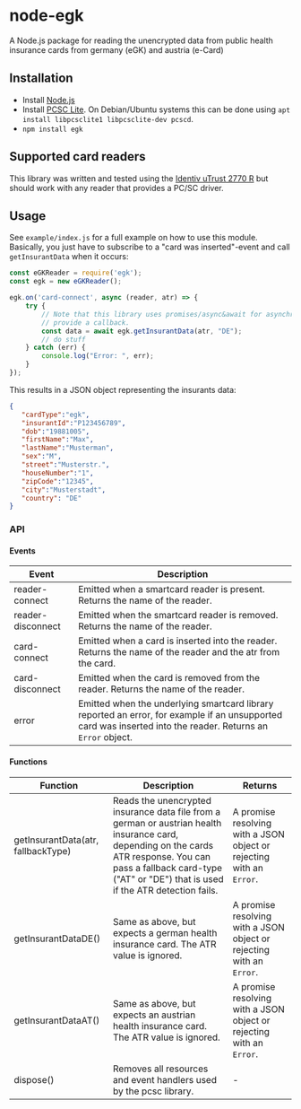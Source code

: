 # node-egk

A Node.js package for reading the unencrypted data from public health insurance cards from germany (eGK) and austria (e-Card)

## Installation

- Install [Node.js](https://nodejs.org/)
- Install [PCSC Lite](https://pcsclite.apdu.fr/). On Debian/Ubuntu systems this can be done using `apt install libpcsclite1 libpcsclite-dev pcscd`. 
- `npm install egk`

## Supported card readers

This library was written and tested using the [Identiv uTrust 2770 R](https://support.identiv.com/2700r/) but should work with any reader that provides a PC/SC driver.

## Usage

See `example/index.js` for a full example on how to use this module. Basically, you just have to subscribe to a "card was inserted"-event and call `getInsurantData` when it occurs:

```js
const eGKReader = require('egk');
const egk = new eGKReader();

egk.on('card-connect', async (reader, atr) => {    
    try {
        // Note that this library uses promises/async&await for asynchronous operations and does not 
        // provide a callback. 
        const data = await egk.getInsurantData(atr, "DE");
        // do stuff
    } catch (err) {
        console.log("Error: ", err);
    }
});
```

This results in a JSON object representing the insurants data:
```json
{
   "cardType":"egk",
   "insurantId":"P123456789",
   "dob":"19881005",
   "firstName":"Max",
   "lastName":"Musterman",
   "sex":"M",
   "street":"Musterstr.",
   "houseNumber":"1",
   "zipCode":"12345",
   "city":"Musterstadt",
   "country": "DE"
}
```

### API

#### Events

Event | Description
------|------------|
reader-connect | Emitted when a smartcard reader is present. Returns the name of the reader. |
reader-disconnect | Emitted when the smartcard reader is removed. Returns the name of the reader. |
card-connect | Emitted when a card is inserted into the reader.  Returns the name of the reader and the atr from the card. |
card-disconnect | Emitted when the card is removed from the reader. Returns the name of the reader. |
error | Emitted when the underlying smartcard library reported an error, for example if an unsupported card was inserted into the reader. Returns an `Error` object. |

#### Functions

Function | Description | Returns |
---------|-------------|---------|
getInsurantData(atr, fallbackType) | Reads the unencrypted insurance data file from a german or austrian health insurance card, depending on the cards ATR response. You can pass a fallback card-type ("AT" or "DE") that is used if the ATR detection fails. | A promise resolving with a JSON object or rejecting with an `Error`. |
getInsurantDataDE() | Same as above, but expects a german health insurance card. The ATR value is ignored. | A promise resolving with a JSON object or rejecting with an `Error`. |
getInsurantDataAT() | Same as above, but expects an austrian health insurance card. The ATR value is ignored. | A promise resolving with a JSON object or rejecting with an `Error`. |
dispose() | Removes all resources and event handlers used by the pcsc library. | - |
